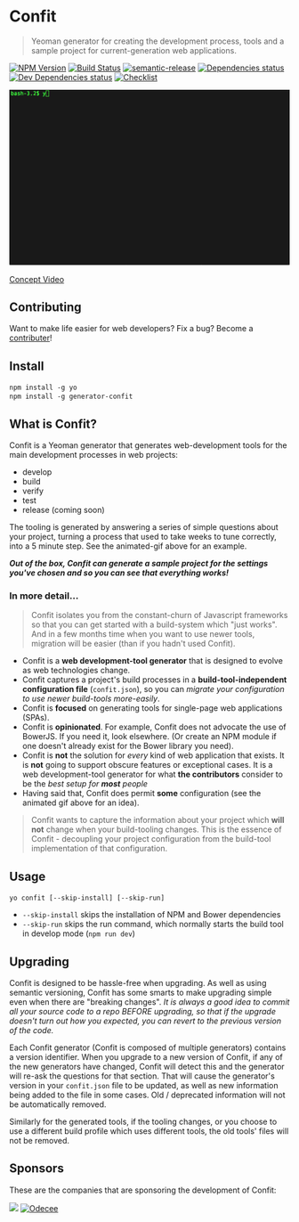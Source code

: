 # Confit 

> Yeoman generator for creating the development process, tools and a sample project for current-generation web applications.

<!--[![NPM](https://nodei.co/npm/generator-confit.png?downloads=true)](https://npmjs.org/package/generator-confit)-->

[![NPM Version](https://img.shields.io/npm/v/generator-confit.svg?style=flat-square)](http://npm.im/generator-confit)
[![Build Status](https://travis-ci.org/odecee/generator-confit.svg)](https://travis-ci.org/odecee/generator-confit)
[![semantic-release](https://img.shields.io/badge/%20%20%F0%9F%93%A6%F0%9F%9A%80-semantic--release-e10079.svg)](https://github.com/semantic-release/semantic-release)
[![Dependencies status](https://david-dm.org/odecee/generator-confit/status.svg?theme=shields.io)](https://david-dm.org/odecee/generator-confit#info=dependencies)
[![Dev Dependencies status](https://david-dm.org/odecee/generator-confit/dev-status.svg?theme=shields.io)](https://david-dm.org/odecee/generator-confit#info=devDependencies)
[![Checklist](https://img.shields.io/badge/follows-npm%20checklist-brightgreen.svg)](CHECKLIST.md)

![terminal](terminal.gif)

[Concept Video](https://vimeo.com/128842400)

## Contributing

Want to make life easier for web developers? Fix a bug? Become a [contributer](CONTRIBUTING.md)!

## Install

    npm install -g yo
    npm install -g generator-confit

## What is Confit?

Confit is a Yeoman generator that generates web-development tools for the main development processes in web projects:

- develop
- build
- verify
- test
- release (coming soon)

The tooling is generated by answering a series of simple questions about your project, turning a process that used to take weeks to
tune correctly, into a 5 minute step. See the animated-gif above for an example.
 
***Out of the box, Confit can generate a sample project for the settings you've chosen and so you can see that everything works!***

### In more detail...

> Confit isolates you from the constant-churn of Javascript frameworks so that you can get started with a build-system
  which "just works". And in a few months time when you want to use newer tools, migration will be easier (than if you hadn't used Confit).


- Confit is a **web development-tool generator** that is designed to evolve as web technologies change.
- Confit captures a project's build processes in a **build-tool-independent configuration file** (`confit.json`), so you can *migrate your configuration to use newer build-tools more-easily*.
- Confit is **focused** on generating tools for single-page web applications (SPAs).
- Confit is **opinionated**. For example, Confit does not advocate the use of BowerJS. If you need it, look elsewhere. (Or create an NPM module if one doesn't already exist for the Bower library you need).
- Confit is **not** the solution for *every* kind of web application that exists. It is **not** going to support obscure features or exceptional cases. It is a web development-tool generator for what **the contributors** consider to be the *best setup for **most** people*
- Having said that, Confit does permit **some** configuration (see the animated gif above for an idea).

> Confit wants to capture the information about your project which **will not** change when your build-tooling changes.
  This is the essence of Confit - decoupling your project configuration from the build-tool implementation of that configuration. 
  

## Usage

    yo confit [--skip-install] [--skip-run]
    
- `--skip-install` skips the installation of NPM and Bower dependencies
- `--skip-run` skips the run command, which normally starts the build tool in develop mode (`npm run dev`)

## Upgrading

Confit is designed to be hassle-free when upgrading. As well as using semantic versioning, Confit has some smarts to make upgrading simple even when there are "breaking changes". *It is always a good idea to commit all your source code to a repo BEFORE upgrading, so that if the upgrade doesn't turn out how you expected, you can revert to the previous version of the code.*

Each Confit generator (Confit is composed of multiple generators) contains a version identifier. When you upgrade to a new version of Confit, if any of the new generators have changed, Confit will detect this and the generator will re-ask the questions for that section. That will cause the generator's version in your `confit.json` file to be updated, as well as new information being added to the file in some cases. Old / deprecated information will not be automatically removed.

Similarly for the generated tools, if the tooling changes, or you choose to use a different build profile which uses different tools, the old tools' files will not be removed.


## Sponsors

These are the companies that are sponsoring the development of Confit:

<a href="https://www.nab.com.au"><img src="http://developer.nab.com.au/images/5a2a9621.nab-logo-horizontal.png" height="100"></a>
[![Odecee](http://odecee.com.au/wp-content/themes/odecee/library/images/logo.svg)](http://www.odecee.com.au)

